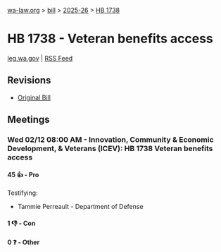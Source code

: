 [wa-law.org](/) > [bill](/bill/) > [2025-26](/bill/2025-26/) > [HB 1738](/bill/2025-26/hb/1738/)

# HB 1738 - Veteran benefits access
[leg.wa.gov](https://app.leg.wa.gov/billsummary?BillNumber=1738&Year=2025&Initiative=false) | [RSS Feed](./rss.xml)

## Revisions
* [Original Bill](1/)

## Meetings
### Wed 02/12 08:00 AM - Innovation, Community & Economic Development, & Veterans (ICEV): HB 1738 Veteran benefits access
#### 45 👍 - Pro
Testifying:
* Tammie Perreault - Department of Defense

#### 1 👎 - Con

#### 0 ❓ - Other
